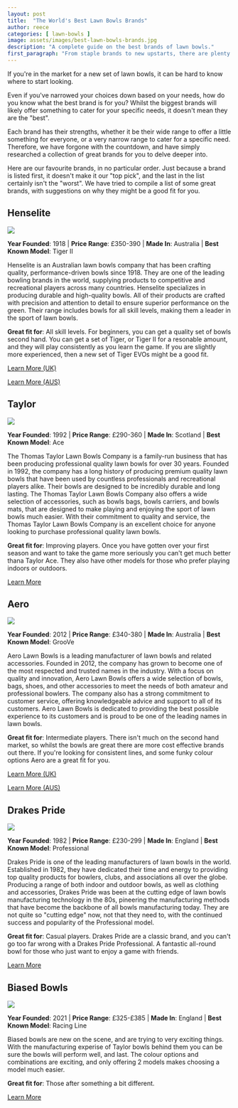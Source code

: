 ```yaml
---
layout: post
title:  "The World's Best Lawn Bowls Brands"
author: reece
categories: [ lawn-bowls ]
image: assets/images/best-lawn-bowls-brands.jpg
description: "A complete guide on the best brands of lawn bowls."
first_paragraph: "From staple brands to new upstarts, there are plenty of bowls brands that are worth your attention."
---
```


If you're in the market for a new set of lawn bowls, it can be hard to know where to start looking.

Even if you've narrowed your choices down based on your needs, how do you know what the best brand is for you? Whilst the biggest brands will likely offer something to cater for your specific needs, it doesn't mean they are the "best".

Each brand has their strengths, whether it be their wide range to offer a little something for everyone, or a very narrow range to cater for a specific need. Therefore, we have forgone with the countdown, and have simply researched a collection of great brands for you to delve deeper into.

Here are our favourite brands, in no particular order. Just because a brand is listed first, it doesn't make it our "top pick", and the last in the list certainly isn't the "worst". We have tried to compile a list of some great brands, with suggestions on why they might be a good fit for you.
 
## Henselite

<img src="/assets/images/henselite-bowls.jpg" />

**Year Founded**: 1918 | **Price Range**: £350-390 | **Made In**: Australia | **Best Known Model**: Tiger II

Henselite is an Australian lawn bowls company that has been crafting quality, performance-driven bowls since 1918. They are one of the leading bowling brands in the world, supplying products to competitive and recreational players across many countries. Henselite specializes in producing durable and high-quality bowls. All of their products are crafted with precision and attention to detail to ensure superior performance on the green. Their range includes bowls for all skill levels, making them a leader in the sport of lawn bowls.

**Great fit for**: All skill levels. For beginners, you can get a quality set of bowls second hand. You can get a set of Tiger, or Tiger II for a resonable amount, and they will play consistently as you learn the game. If you are slightly more experienced, then a new set of Tiger EVOs might be a good fit.


<a target="_blank" href="https://www.henselite.co.uk/">Learn More (UK)</a>

<a target="_blank" href="https://www.henselite.com/">Learn More (AUS)</a>

## Taylor

<img src="/assets/images/taylor-bowls.jpg" />

**Year Founded**: 1992 | **Price Range**: £290-360 | **Made In**: Scotland | **Best Known Model**: Ace


The Thomas Taylor Lawn Bowls Company is a family-run business that has been producing professional quality lawn bowls for over 30 years. Founded in 1992, the company has a long history of producing premium quality lawn bowls that have been used by countless professionals and recreational players alike. Their bowls are designed to be incredibly durable and long lasting. The Thomas Taylor Lawn Bowls Company also offers a wide selection of accessories, such as bowls bags, bowls carriers, and bowls mats, that are designed to make playing and enjoying the sport of lawn bowls much easier. With their commitment to quality and service, the Thomas Taylor Lawn Bowls Company is an excellent choice for anyone looking to purchase professional quality lawn bowls.

**Great fit for**: Improving players. Once you have gotten over your first season and want to take the game more seriously you can't get much better thana Taylor Ace. They also have other models for those who prefer playing indoors or outdoors.

<a href="https://www.taylorbowls.com/">Learn More</a>

## Aero

<img src="/assets/images/aero-bowls.jpg" />

**Year Founded**: 2012 | **Price Range**: £340-380 | **Made In**: Australia | **Best Known Model**: GrooVe

Aero Lawn Bowls is a leading manufacturer of lawn bowls and related accessories. Founded in 2012, the company has grown to become one of the most respected and trusted names in the industry. With a focus on quality and innovation, Aero Lawn Bowls offers a wide selection of bowls, bags, shoes, and other accessories to meet the needs of both amateur and professional bowlers. The company also has a strong commitment to customer service, offering knowledgeable advice and support to all of its customers. Aero Lawn Bowls is dedicated to providing the best possible experience to its customers and is proud to be one of the leading names in lawn bowls.

**Great fit for**: Intermediate players. There isn't much on the second hand market, so whilst the bowls are great there are more cost effective brands out there. If you're looking for consistent lines, and some funky colour options Aero are a great fit for you.

<a target="_blank" href="https://www.aerobowls.co.uk/">Learn More (UK)</a>

<a target="_blank" href="https://www.aerobowls.com/">Learn More (AUS)</a>

## Drakes Pride

<img src="/assets/images/drakes-pride-bowls.jpg" />

**Year Founded**: 1982 | **Price Range**: £230-299 | **Made In**: England | **Best Known Model**: Professional

Drakes Pride is one of the leading manufacturers of lawn bowls in the world. Established in 1982, they have dedicated their time and energy to providing top quality products for bowlers, clubs, and associations all over the globe. Producing a range of both indoor and outdoor bowls, as well as clothing and accessories, Drakes Pride was been at the cutting edge of lawn bowls manufacturing technology in the 80s, pineering the manufacturing methods that have become the backbone of all bowls manufacturing today. They are not quite so "cutting edge" now, not that they need to, with the continued success and popularity of the Professional model.

**Great fit for**: Casual players. Drakes Pride are a classic brand, and you can't go too far wrong with a Drakes Pride Professional. A fantastic all-round bowl for those who just want to enjoy a game with friends.

<a target="_blank" href="https://www.drakespride.co.uk/">Learn More</a>

## Biased Bowls

<img src="/assets/images/biased-bowls.jpg" />

**Year Founded**: 2021 | **Price Range**: £325-£385 | **Made In**: England | **Best Known Model**: Racing Line

Biased bowls are new on the scene, and are trying to very exciting things. With the manufacturing experise of Taylor bowls behind them you can be sure the bowls will perform well, and last. The colour options and combinations are exciting, and only offering 2 models makes choosing a model much easier.

**Great fit for**: Those after something a bit different. 

<a target="_blank" href="https://www.biasedbowls.com/">Learn More</a>
